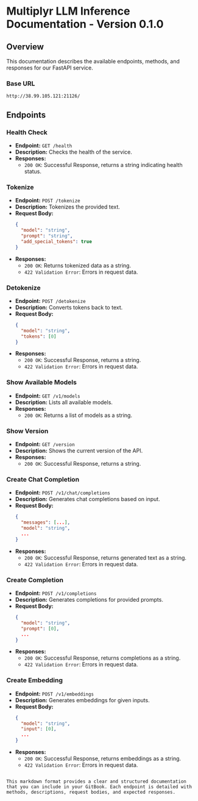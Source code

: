 # Multiplyr LLM Inference Documentation - Version 0.1.0

## Overview
This documentation describes the available endpoints, methods, and responses for our FastAPI service.

### Base URL
`http://38.99.105.121:21126/`

## Endpoints

### Health Check
- **Endpoint:** `GET /health`
- **Description:** Checks the health of the service.
- **Responses:**
  - `200 OK`: Successful Response, returns a string indicating health status.

### Tokenize
- **Endpoint:** `POST /tokenize`
- **Description:** Tokenizes the provided text.
- **Request Body:**
  ```json
  {
    "model": "string",
    "prompt": "string",
    "add_special_tokens": true
  }
  ```
- **Responses:**
  - `200 OK`: Returns tokenized data as a string.
  - `422 Validation Error`: Errors in request data.

### Detokenize
- **Endpoint:** `POST /detokenize`
- **Description:** Converts tokens back to text.
- **Request Body:**
  ```json
  {
    "model": "string",
    "tokens": [0]
  }
  ```
- **Responses:**
  - `200 OK`: Successful Response, returns a string.
  - `422 Validation Error`: Errors in request data.

### Show Available Models
- **Endpoint:** `GET /v1/models`
- **Description:** Lists all available models.
- **Responses:**
  - `200 OK`: Returns a list of models as a string.

### Show Version
- **Endpoint:** `GET /version`
- **Description:** Shows the current version of the API.
- **Responses:**
  - `200 OK`: Successful Response, returns a string.

### Create Chat Completion
- **Endpoint:** `POST /v1/chat/completions`
- **Description:** Generates chat completions based on input.
- **Request Body:**
  ```json
  {
    "messages": [...],
    "model": "string",
    ...
  }
  ```
- **Responses:**
  - `200 OK`: Successful Response, returns generated text as a string.
  - `422 Validation Error`: Errors in request data.

### Create Completion
- **Endpoint:** `POST /v1/completions`
- **Description:** Generates completions for provided prompts.
- **Request Body:**
  ```json
  {
    "model": "string",
    "prompt": [0],
    ...
  }
  ```
- **Responses:**
  - `200 OK`: Successful Response, returns completions as a string.
  - `422 Validation Error`: Errors in request data.

### Create Embedding
- **Endpoint:** `POST /v1/embeddings`
- **Description:** Generates embeddings for given inputs.
- **Request Body:**
  ```json
  {
    "model": "string",
    "input": [0],
    ...
  }
  ```
- **Responses:**
  - `200 OK`: Successful Response, returns embeddings as a string.
  - `422 Validation Error`: Errors in request data.

```

This markdown format provides a clear and structured documentation that you can include in your GitBook. Each endpoint is detailed with methods, descriptions, request bodies, and expected responses.